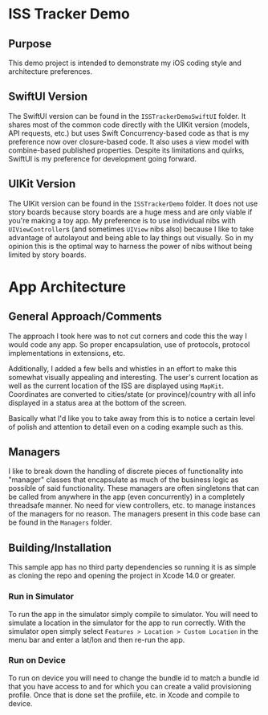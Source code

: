 # ISS Tracker Demo

## Purpose
This demo project is intended to demonstrate my iOS coding style and architecture preferences.

## SwiftUI Version
The SwiftUI version can be found in the `ISSTrackerDemoSwiftUI` folder.  It shares most of the common code directly with the UIKit version (models, API requests, etc.) but uses Swift Concurrency-based  code as that is my preference now over closure-based code.  It also uses a view model with combine-based published properties.  Despite its limitations and quirks, SwiftUI is my preference for development going forward.

## UIKit Version
The UIKit version can be found in the `ISSTrackerDemo` folder.  It does not use story boards because story boards are a huge mess and are only viable if you're making a toy app.  My preference is to use individual nibs with `UIViewController`s (and sometimes `UIView` nibs also) because I like to take advantage of autolayout and being able to lay things out visually.  So in my opinion this is the optimal way to harness the power of nibs without being limited by story boards.


# App Architecture
## General Approach/Comments
The approach I took here was to not cut corners and code this the way I would code any app.  So proper encapsulation, use of protocols, protocol implementations in extensions, etc.

Additionally, I added a few bells and whistles in an effort to make this somewhat visually appealing and interesting.  The user's current location as well as the current location of the ISS are displayed using `MapKit`.  Coordinates are converted to cities/state (or province)/country with all info displayed in a status area at the bottom of the screen. 

Basically what I'd like you to take away from this is to notice a certain level of polish and attention to detail even on a coding example such as this.

## Managers
I like to break down the handling of discrete pieces of functionality into "manager" classes that encapsulate as much of the business logic as possible of said functionality.  These managers are often singletons that can be called from anywhere in the app (even concurrently) in a completely threadsafe manner.  No need for view controllers, etc. to manage instances of the managers for no reason.  The managers present in this code base can be found in the `Managers` folder.

## Building/Installation
This sample app has no third party dependencies so running it is as simple as cloning the repo and opening the project in Xcode 14.0 or greater.

### Run in Simulator
To run the app in the simulator simply compile to simulator.  You will need to simulate a location in the simulator for the app to run correctly.  With the simulator open simply select `Features > Location > Custom Location` in the menu bar and enter a lat/lon and then re-run the app.

### Run on Device
To run on device you will need to change the bundle id to match a bundle id that you have access to and for which you can create a valid provisioning profile.  Once that is done set the profiile, etc. in Xcode and compile to device.